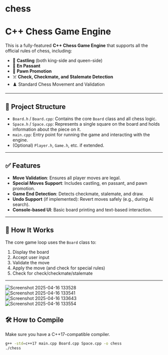 # chess

# C++ Chess Game Engine

This is a fully-featured **C++ Chess Game Engine** that supports all the official rules of chess, including:

- 🏰 **Castling** (both king-side and queen-side)
- 🐾 **En Passant**
- 👑 **Pawn Promotion**
- ☠️ **Check, Checkmate, and Stalemate Detection**
- ♟️ Standard Chess Movement and Validation

---

## 📁 Project Structure

- `Board.h` / `Board.cpp`: Contains the core `Board` class and all chess logic.
- `Space.h` / `Space.cpp`: Represents a single square on the board and holds information about the piece on it.
- `main.cpp`: Entry point for running the game and interacting with the engine.
- (Optional) `Player.h`, `Game.h`, etc. if extended.

---

## ✅ Features

- **Move Validation**: Ensures all player moves are legal.
- **Special Moves Support**: Includes castling, en passant, and pawn promotion.
- **Game End Detection**: Detects checkmate, stalemate, and draw.
- **Undo Support** (if implemented): Revert moves safely (e.g., during AI search).
- **Console-based UI**: Basic board printing and text-based interaction.

---

## 🧠 How It Works

The core game loop uses the `Board` class to:

1. Display the board
2. Accept user input
3. Validate the move
4. Apply the move (and check for special rules)
5. Check for check/checkmate/stalemate

---
![Screenshot 2025-04-16 133528](https://github.com/user-attachments/assets/1903e52b-59d7-4433-b17e-639462da5ae0)  
![Screenshot 2025-04-16 133541](https://github.com/user-attachments/assets/f72680b0-8124-474f-802e-6b2a1f056197)  
![Screenshot 2025-04-16 133643](https://github.com/user-attachments/assets/24961e9e-6049-4d16-b902-82ef079f80a8)  
![Screenshot 2025-04-16 133554](https://github.com/user-attachments/assets/0572f283-6d71-4147-9b43-4f488d4e359c)  

## 🛠️ How to Compile

Make sure you have a C++17-compatible compiler.

```bash
g++ -std=c++17 main.cpp Board.cpp Space.cpp -o chess
./chess
 

